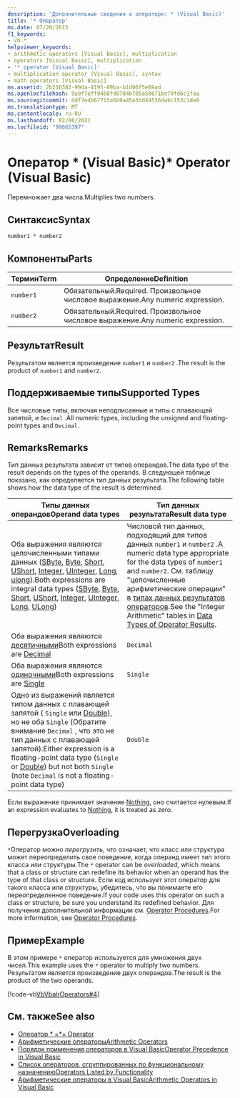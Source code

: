 ```yaml
---
description: 'Дополнительные сведения о операторе: * (Visual Basic)'
title: '* Оператор'
ms.date: 07/20/2015
f1_keywords:
- vb.*
helpviewer_keywords:
- arithmetic operators [Visual Basic], multiplication
- operators [Visual Basic], multiplication
- '* operator [Visual Basic]'
- multiplication operator [Visual Basic], syntax
- math operators [Visual Basic]
ms.assetid: 2b210382-99da-4195-89ba-b1d06f5e89ad
ms.openlocfilehash: 9a9f7eff9468fd6784b705a50871bc79fd6c1faa
ms.sourcegitcommit: ddf7edb67715a5b9a45e3dd44536dabc153c1de0
ms.translationtype: MT
ms.contentlocale: ru-RU
ms.lasthandoff: 02/06/2021
ms.locfileid: "99665397"
---
```

# <a name="-operator-visual-basic"></a><span data-ttu-id="f84c9-103">Оператор \* (Visual Basic)</span><span class="sxs-lookup"><span data-stu-id="f84c9-103">\* Operator (Visual Basic)</span></span>

<span data-ttu-id="f84c9-104">Перемножает два числа.</span><span class="sxs-lookup"><span data-stu-id="f84c9-104">Multiplies two numbers.</span></span>  
  
## <a name="syntax"></a><span data-ttu-id="f84c9-105">Синтаксис</span><span class="sxs-lookup"><span data-stu-id="f84c9-105">Syntax</span></span>  
  
```vb  
number1 * number2  
```  
  
## <a name="parts"></a><span data-ttu-id="f84c9-106">Компоненты</span><span class="sxs-lookup"><span data-stu-id="f84c9-106">Parts</span></span>  
  
|<span data-ttu-id="f84c9-107">Термин</span><span class="sxs-lookup"><span data-stu-id="f84c9-107">Term</span></span>|<span data-ttu-id="f84c9-108">Определение</span><span class="sxs-lookup"><span data-stu-id="f84c9-108">Definition</span></span>|  
|---|---|  
|`number1`|<span data-ttu-id="f84c9-109">Обязательный.</span><span class="sxs-lookup"><span data-stu-id="f84c9-109">Required.</span></span> <span data-ttu-id="f84c9-110">Произвольное числовое выражение.</span><span class="sxs-lookup"><span data-stu-id="f84c9-110">Any numeric expression.</span></span>|  
|`number2`|<span data-ttu-id="f84c9-111">Обязательный.</span><span class="sxs-lookup"><span data-stu-id="f84c9-111">Required.</span></span> <span data-ttu-id="f84c9-112">Произвольное числовое выражение.</span><span class="sxs-lookup"><span data-stu-id="f84c9-112">Any numeric expression.</span></span>|  
  
## <a name="result"></a><span data-ttu-id="f84c9-113">Результат</span><span class="sxs-lookup"><span data-stu-id="f84c9-113">Result</span></span>  

 <span data-ttu-id="f84c9-114">Результатом является произведение `number1` и `number2` .</span><span class="sxs-lookup"><span data-stu-id="f84c9-114">The result is the product of `number1` and `number2`.</span></span>  
  
## <a name="supported-types"></a><span data-ttu-id="f84c9-115">Поддерживаемые типы</span><span class="sxs-lookup"><span data-stu-id="f84c9-115">Supported Types</span></span>  

 <span data-ttu-id="f84c9-116">Все числовые типы, включая неподписанные и типы с плавающей запятой, и `Decimal` .</span><span class="sxs-lookup"><span data-stu-id="f84c9-116">All numeric types, including the unsigned and floating-point types and `Decimal`.</span></span>  
  
## <a name="remarks"></a><span data-ttu-id="f84c9-117">Remarks</span><span class="sxs-lookup"><span data-stu-id="f84c9-117">Remarks</span></span>  

 <span data-ttu-id="f84c9-118">Тип данных результата зависит от типов операндов.</span><span class="sxs-lookup"><span data-stu-id="f84c9-118">The data type of the result depends on the types of the operands.</span></span> <span data-ttu-id="f84c9-119">В следующей таблице показано, как определяется тип данных результата.</span><span class="sxs-lookup"><span data-stu-id="f84c9-119">The following table shows how the data type of the result is determined.</span></span>  
  
|<span data-ttu-id="f84c9-120">Типы данных операндов</span><span class="sxs-lookup"><span data-stu-id="f84c9-120">Operand data types</span></span>|<span data-ttu-id="f84c9-121">Тип данных результата</span><span class="sxs-lookup"><span data-stu-id="f84c9-121">Result data type</span></span>|  
|---|---|  
|<span data-ttu-id="f84c9-122">Оба выражения являются целочисленными типами данных ([SByte](../data-types/sbyte-data-type.md), [Byte](../data-types/byte-data-type.md), [Short](../data-types/short-data-type.md), [UShort](../data-types/ushort-data-type.md), [Integer](../data-types/integer-data-type.md), [UInteger](../data-types/uinteger-data-type.md), [Long](../data-types/long-data-type.md), [ulong](../data-types/ulong-data-type.md)).</span><span class="sxs-lookup"><span data-stu-id="f84c9-122">Both expressions are integral data types ([SByte](../data-types/sbyte-data-type.md), [Byte](../data-types/byte-data-type.md), [Short](../data-types/short-data-type.md), [UShort](../data-types/ushort-data-type.md), [Integer](../data-types/integer-data-type.md), [UInteger](../data-types/uinteger-data-type.md), [Long](../data-types/long-data-type.md), [ULong](../data-types/ulong-data-type.md))</span></span>|<span data-ttu-id="f84c9-123">Числовой тип данных, подходящий для типов данных `number1` и `number2` .</span><span class="sxs-lookup"><span data-stu-id="f84c9-123">A numeric data type appropriate for the data types of `number1` and `number2`.</span></span> <span data-ttu-id="f84c9-124">См. таблицу "целочисленные арифметические операции" в [типах данных результатов операторов](data-types-of-operator-results.md).</span><span class="sxs-lookup"><span data-stu-id="f84c9-124">See the "Integer Arithmetic" tables in [Data Types of Operator Results](data-types-of-operator-results.md).</span></span>|  
|<span data-ttu-id="f84c9-125">Оба выражения являются [десятичными](../data-types/decimal-data-type.md)</span><span class="sxs-lookup"><span data-stu-id="f84c9-125">Both expressions are [Decimal](../data-types/decimal-data-type.md)</span></span>|`Decimal`|  
|<span data-ttu-id="f84c9-126">Оба выражения являются [одиночными](../data-types/single-data-type.md)</span><span class="sxs-lookup"><span data-stu-id="f84c9-126">Both expressions are [Single](../data-types/single-data-type.md)</span></span>|`Single`|  
|<span data-ttu-id="f84c9-127">Одно из выражений является типом данных с плавающей запятой ( `Single` или [Double](../data-types/double-data-type.md)), но не оба `Single` (Обратите внимание `Decimal` , что это не тип данных с плавающей запятой).</span><span class="sxs-lookup"><span data-stu-id="f84c9-127">Either expression is a floating-point data type (`Single` or [Double](../data-types/double-data-type.md)) but not both `Single` (note `Decimal` is not a floating-point data type)</span></span>|`Double`|  
  
 <span data-ttu-id="f84c9-128">Если выражение принимает значение [Nothing](../nothing.md), оно считается нулевым.</span><span class="sxs-lookup"><span data-stu-id="f84c9-128">If an expression evaluates to [Nothing](../nothing.md), it is treated as zero.</span></span>  
  
## <a name="overloading"></a><span data-ttu-id="f84c9-129">Перегрузка</span><span class="sxs-lookup"><span data-stu-id="f84c9-129">Overloading</span></span>  

 <span data-ttu-id="f84c9-130">`*`Оператор можно *перегрузить*, что означает, что класс или структура может переопределить свое поведение, когда операнд имеет тип этого класса или структуры.</span><span class="sxs-lookup"><span data-stu-id="f84c9-130">The `*` operator can be *overloaded*, which means that a class or structure can redefine its behavior when an operand has the type of that class or structure.</span></span> <span data-ttu-id="f84c9-131">Если код использует этот оператор для такого класса или структуры, убедитесь, что вы понимаете его переопределенное поведение.</span><span class="sxs-lookup"><span data-stu-id="f84c9-131">If your code uses this operator on such a class or structure, be sure you understand its redefined behavior.</span></span> <span data-ttu-id="f84c9-132">Для получения дополнительной информации см. [Operator Procedures](../../programming-guide/language-features/procedures/operator-procedures.md).</span><span class="sxs-lookup"><span data-stu-id="f84c9-132">For more information, see [Operator Procedures](../../programming-guide/language-features/procedures/operator-procedures.md).</span></span>  
  
## <a name="example"></a><span data-ttu-id="f84c9-133">Пример</span><span class="sxs-lookup"><span data-stu-id="f84c9-133">Example</span></span>  

 <span data-ttu-id="f84c9-134">В этом примере `*` оператор используется для умножения двух чисел.</span><span class="sxs-lookup"><span data-stu-id="f84c9-134">This example uses the `*` operator to multiply two numbers.</span></span> <span data-ttu-id="f84c9-135">Результатом является произведение двух операндов.</span><span class="sxs-lookup"><span data-stu-id="f84c9-135">The result is the product of the two operands.</span></span>  
  
 [!code-vb[VbVbalrOperators#4](~/samples/snippets/visualbasic/VS_Snippets_VBCSharp/VbVbalrOperators/VB/Class1.vb#4)]  
  
## <a name="see-also"></a><span data-ttu-id="f84c9-136">См. также</span><span class="sxs-lookup"><span data-stu-id="f84c9-136">See also</span></span>

- [<span data-ttu-id="f84c9-137">Оператор \* =</span><span class="sxs-lookup"><span data-stu-id="f84c9-137">\*= Operator</span></span>](multiplication-assignment-operator.md)
- [<span data-ttu-id="f84c9-138">Арифметические операторы</span><span class="sxs-lookup"><span data-stu-id="f84c9-138">Arithmetic Operators</span></span>](arithmetic-operators.md)
- [<span data-ttu-id="f84c9-139">Порядок применения операторов в Visual Basic</span><span class="sxs-lookup"><span data-stu-id="f84c9-139">Operator Precedence in Visual Basic</span></span>](operator-precedence.md)
- [<span data-ttu-id="f84c9-140">Список операторов, сгруппированных по функциональному назначению</span><span class="sxs-lookup"><span data-stu-id="f84c9-140">Operators Listed by Functionality</span></span>](operators-listed-by-functionality.md)
- [<span data-ttu-id="f84c9-141">Арифметические операторы в Visual Basic</span><span class="sxs-lookup"><span data-stu-id="f84c9-141">Arithmetic Operators in Visual Basic</span></span>](../../programming-guide/language-features/operators-and-expressions/arithmetic-operators.md)
